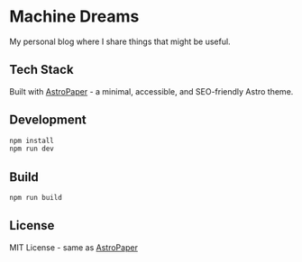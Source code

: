 # Machine Dreams

My personal blog where I share things that might be useful.

## Tech Stack

Built with [AstroPaper](https://github.com/satnaing/astro-paper) - a minimal, accessible, and SEO-friendly Astro theme.

## Development

```bash
npm install
npm run dev
```

## Build

```bash
npm run build
```

## License

MIT License - same as [AstroPaper](https://github.com/satnaing/astro-paper)